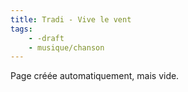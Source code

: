 ```yaml
---
title: Tradi - Vive le vent
tags:
    - -draft
    - musique/chanson
---
```


Page créée automatiquement, mais vide.
